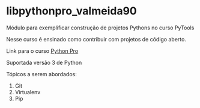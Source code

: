 # libpythonpro_valmeida90
Módulo para exemplificar construção de projetos Pythons no curso PyTools

Nesse curso é ensinado como contribuir com projetos de código aberto.

Link para o curso [Python Pro](https://www.python.pro.br/)

Suportada versão 3 de Python

Tópicos a serem abordados:
1. Git
2. Virtualenv
3. Pip